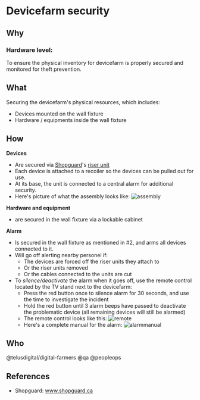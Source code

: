 # Devicefarm security

## Why

### Hardware level:

To ensure the physical inventory for devicefarm is properly secured and monitored for theft prevention.

## What

Securing the devicefarm's physical resources, which includes:

- Devices mounted on the wall fixture
- Hardware / equipments inside the wall fixture

## How

**Devices**

- Are secured via [Shopguard][Shopguard]'s [riser unit][4wriser]
- Each device is attached to a recoiler so the devices can be pulled out for use. 
- At its base, the unit is connected to a central alarm for additional security.
- Here's picture of what the assembly looks like: ![assembly]

**Hardware and equipment** 

- are secured in the wall fixture via a lockable cabinet


**Alarm**

- Is secured in the wall fixture as mentioned in #2, and arms all devices connected to it. 
- Will go off alerting nearby personel if:
  - The devices are forced off the riser units they attach to
  - Or the riser units removed
  - Or the cables connected to the units are cut
- To *silence/deactivate* the alarm when it goes off, use the remote control located by the TV stand next to the devicefarm:
  - Press the red button once to silence alarm for 30 seconds, and use the time to investigate the incident
  - Hold the red button until 3 alarm beeps have passed to deactivate the problematic device (all remaining devices will still be alarmed)
  - The remote control looks like this: ![remote]
  - Here's a complete manual for the alarm: ![alarmmanual]

## Who

@telusdigital/digital-farmers @qa @peopleops

## References

* Shopguard: www.shopguard.ca

[Shopguard]: www.shopguard.ca
[4wriser]: https://drive.google.com/open?id=0B-bqF6r0I5YgNXNXZW5mWkpyV2tPcTg2ZDdDSU1OQTh4bDJR
[remote]: ./devicefarm_media/remote.jpeg
[alarmmanual]: ./devicefarm_media/alarm_manual.jpg
[assembly]: ./devicefarm_media/assembly.jpeg